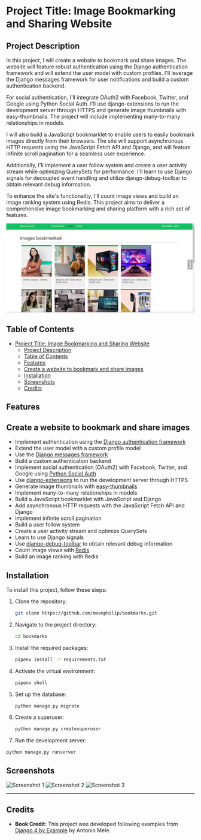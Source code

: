 # Project Title: Image Bookmarking and Sharing Website

## Project Description

In this project, I will create a website to bookmark and share images. The website will feature robust authentication using the Django authentication framework and will extend the user model with custom profiles. I'll leverage the Django messages framework for user notifications and build a custom authentication backend.

For social authentication, I'll integrate OAuth2 with Facebook, Twitter, and Google using Python Social Auth. I'll use django-extensions to run the development server through HTTPS and generate image thumbnails with easy-thumbnails. The project will include implementing many-to-many relationships in models.

I will also build a JavaScript bookmarklet to enable users to easily bookmark images directly from their browsers. The site will support asynchronous HTTP requests using the JavaScript Fetch API and Django, and will feature infinite scroll pagination for a seamless user experience.

Additionally, I'll implement a user follow system and create a user activity stream while optimizing QuerySets for performance. I'll learn to use Django signals for decoupled event handling and utilize django-debug-toolbar to obtain relevant debug information.

To enhance the site's functionality, I'll count image views and build an image ranking system using Redis. This project aims to deliver a comprehensive image bookmarking and sharing platform with a rich set of features.


![Screenshot 4](screenshots/Screenshot-4.png)

## Table of Contents

- [Project Title: Image Bookmarking and Sharing Website](#project-title-image-bookmarking-and-sharing-website)
  - [Project Description](#project-description)
  - [Table of Contents](#table-of-contents)
  - [Features](#features)
  - [Create a website to bookmark and share images](#create-a-website-to-bookmark-and-share-images)
  - [Installation](#installation)
  - [Screenshots](#screenshots)
  - [Credits](#credits)

## Features
## Create a website to bookmark and share images

- Implement authentication using the [Django authentication framework](https://docs.djangoproject.com/en/stable/topics/auth/)
- Extend the user model with a custom profile model
- Use the [Django messages framework](https://docs.djangoproject.com/en/stable/ref/contrib/messages/)
- Build a custom authentication backend
- Implement social authentication (OAuth2) with Facebook, Twitter, and Google using [Python Social Auth](https://python-social-auth.readthedocs.io/en/latest/)
- Use [django-extensions](https://django-extensions.readthedocs.io/en/latest/) to run the development server through HTTPS
- Generate image thumbnails with [easy-thumbnails](https://easy-thumbnails.readthedocs.io/en/latest/)
- Implement many-to-many relationships in models
- Build a JavaScript bookmarklet with JavaScript and Django
- Add asynchronous HTTP requests with the JavaScript Fetch API and Django
- Implement infinite scroll pagination
- Build a user follow system
- Create a user activity stream and optimize QuerySets
- Learn to use Django signals
- Use [django-debug-toolbar](https://django-debug-toolbar.readthedocs.io/en/latest/) to obtain relevant debug information
- Count image views with [Redis](https://redis.io/)
- Build an image ranking with Redis


## Installation

To install this project, follow these steps:

1. Clone the repository: 
   ```bash
   git clone https://github.com/meenphilip/bookmarks.git
2. Navigate to the project directory: 
    ``` bash 
    cd bookmarks
3. Install the required packages: 
   ```bash
   pipenv install -r requirements.txt
4. Activate the virtual environment:
    ```bash
    pipenv shell
5. Set up the database: 
   ```bash
   python manage.py migrate
6. Create a superuser: 
   ```bash
   python manage.py createsuperuser
7.  Run the development server: 
   ```
   python manage.py runserver 
   ```

## Screenshots
![Screenshot 1](screenshots/Screenshot-1.png)
![Screenshot 2](screenshots/Screenshot-2.png)
![Screenshot 3](screenshots/Screenshot-3.png)

---

## Credits

- **Book Credit**: This project was developed following examples from [Django 4 by Example](https://www.packtpub.com/en-us/product/django-4-by-example-9781801813051) by Antonio Mele.

